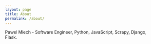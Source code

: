 ```yaml
---
layout: page
title: About
permalink: /about/
---
```


Pawel Miech - Software Engineer, Python, JavaScript, Scrapy, Django, Flask.

